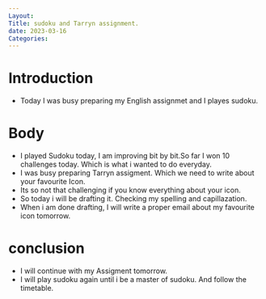 ```yaml
---
Layout:
Title: sudoku and Tarryn assignment. 
date: 2023-03-16
Categories:
---
```

# Introduction
- Today I was busy preparing my English assignmet and I playes sudoku.

# Body
- I played Sudoku today, I am improving bit by bit.So far I won 10 challenges today. Which is what i wanted to do everyday.
- I was busy preparing Tarryn assigment. Which we need to write about your favourite Icon.
- Its so not that challenging if you know everything about your icon.
- So today i will be drafting it. Checking my spelling and capillazation.
- When i am done drafting, I will write a proper email about my favourite icon tomorrow.
# conclusion
- I will continue with my Assigment tomorrow.
- I will play sudoku again until i be a master of sudoku. 
And follow the timetable.
